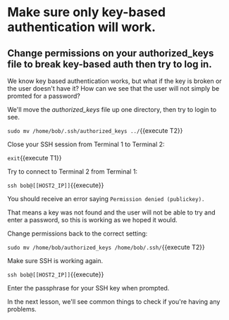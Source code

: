 # Make sure only key-based authentication will work.

## Change permissions on your authorized_keys file to break key-based auth then try to log in.

We know key based authentication works, but what if the key is broken or the user doesn't have it? How can we see that the user will not simply be promted for a password?

We'll move the *authorized_keys* file up one directory, then try to login to see.

`sudo mv /home/bob/.ssh/authorized_keys ../`{{execute T2}}

Close your SSH session from Terminal 1 to Terminal 2:

`exit`{{execute T1}}

Try to connect to Terminal 2 from Terminal 1:

`ssh bob@[[HOST2_IP]]`{{execute}}

You should receive an error saying `Permission denied (publickey).`

That means a key was not found and the user will not be able to try and enter a password, so this is working as we hoped it would.

Change permissions back to the correct setting:

`sudo mv /home/bob/authorized_keys /home/bob/.ssh/`{{execute T2}}

Make sure SSH is working again.

`ssh bob@[[HOST2_IP]]`{{execute}}

Enter the passphrase for your SSH key when prompted.

In the next lesson, we'll see common things to check if you're having any problems.
